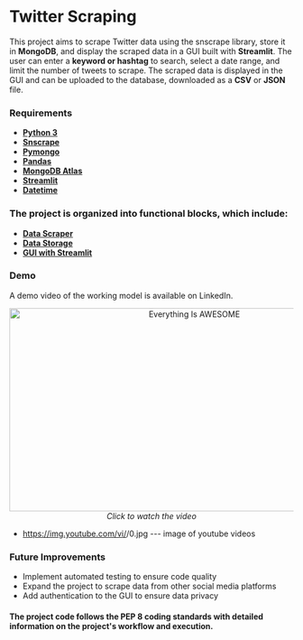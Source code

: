 
# Twitter Scraping 
This project aims to scrape Twitter data using the snscrape library, store it in **MongoDB**, and display the scraped data in a GUI built with **Streamlit**. The user can enter a **keyword or hashtag** to search, select a date range, and limit the number of tweets to scrape. The scraped data is displayed in the GUI and can be uploaded to the database, downloaded as a **CSV** or **JSON** file.

### Requirements
- __[Python 3](https://nodeca.github.io/pica/demo/)__
- __[Snscrape](https://nodeca.github.io/pica/demo/)__
- __[Pymongo](https://nodeca.github.io/pica/demo/)__
- __[Pandas](https://nodeca.github.io/pica/demo/)__
- __[MongoDB Atlas](https://nodeca.github.io/pica/demo/)__
- __[Streamlit](https://nodeca.github.io/pica/demo/)__
- __[Datetime](https://nodeca.github.io/pica/demo/)__

### The project is organized into functional blocks, which include:

- __[Data Scraper](https://nodeca.github.io/pica/demo/)__
- __[Data Storage](https://nodeca.github.io/pica/demo/)__
- __[GUI with Streamlit](https://nodeca.github.io/pica/demo/)__

### Demo
A demo video of the working model is available on LinkedIn.
<p align="center">
  <a href="https://www.youtube.com/watch?v=StTqXEQ2l-Y">
    <img src="https://img.youtube.com/vi/StTqXEQ2l-Y/0.jpg" alt="Everything Is AWESOME" width="640" height="360">
  </a>
  <br>
  <em>Click to watch the video</em>
</p>

- https://img.youtube.com/vi/<insert-youtube-video-id-here>/0.jpg --- image of youtube videos

### Future Improvements
- Implement automated testing to ensure code quality
- Expand the project to scrape data from other social media platforms
- Add authentication to the GUI to ensure data privacy

#### The project code follows the PEP 8 coding standards with detailed information on the project's workflow and execution.



